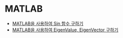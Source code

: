 # MATLAB
* [MATLAB을 사용하여 Sin 함수 구하기](MATLAB_sin.md)
* [MATLAB을 사용하여 EigenValue, EigenVector 구하기](MATLAB_sin.md)
